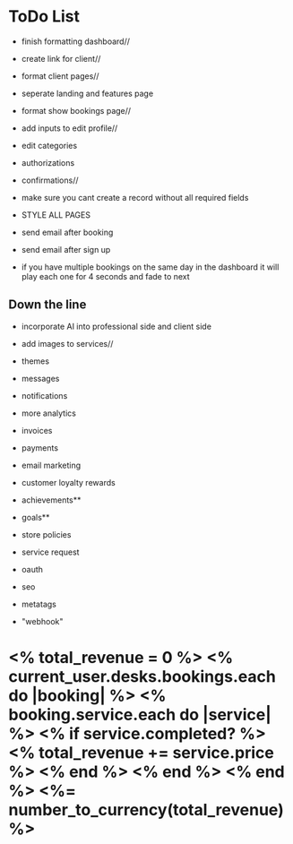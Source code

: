 # ToDo List
- finish formatting dashboard//
- create link for client//
- format client pages//
- seperate landing and features page
- format show bookings page//
- add inputs to edit profile//
- edit categories




- authorizations
- confirmations//
- make sure you cant create a record without all required fields

- STYLE ALL PAGES

- send email after booking
- send email after sign up
- if you have multiple bookings on the same day in the dashboard it will play each one for 4 seconds and fade to next

## Down the line
- incorporate AI into professional side and client side
- add images to services//
- themes
- messages
- notifications
- more analytics
- invoices
- payments
- email marketing
- customer loyalty rewards
- achievements**
- goals**
- store policies
- service request

- oauth
- seo
- metatags
- "webhook"


<h1>
  <% total_revenue = 0 %>
    <% current_user.desks.bookings.each do |booking| %>
      <% booking.service.each do |service| %>
        <% if service.completed? %>
          <% total_revenue += service.price %>
        <% end %>
      <% end %>
    <% end %>
  <%= number_to_currency(total_revenue) %> 
</h1>
